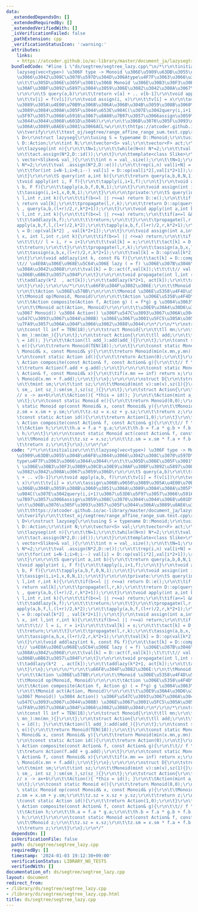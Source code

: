 ```yaml
---
data:
  _extendedDependsOn: []
  _extendedRequiredBy: []
  _extendedVerifiedWith: []
  _isVerificationFailed: false
  _pathExtension: cpp
  _verificationStatusIcon: ':warning:'
  attributes:
    links:
    - https://atcoder.github.io/ac-library/master/document_ja/lazysegtree.html
  bundledCode: "#line 1 \"ds/segtree/segtree_lazy.cpp\"\n/*\r\n\tinitialize\r\n\t\t\
    lazyseg(vec<type>) \u306F type -> Monoid \u306E\u5909\u63DB\u3055\u3048\u66F8\u3044\
    \u3066\u3042\u308C\u3070\u597D\u304D\u306Atype\u4F7F\u3063\u3066\u3044\u3044\r\
    \n\t\t\u305D\u306E\u305F\u3081\u306B Monoid \u306E\u30B3\u30F3\u30B9\u30C8\u30E9\
    \u30AF\u30BF\u3092\u5897\u3084\u3059\u306E\u3082\u3042\u308A\u3067\u3059\u306D\
    \r\n\r\n\tS query(a,b)\r\n\t\treturn v[a] + .. v[b-1]\r\n\tvoid apply(a,b, f)\r\
    \n\t\tv[i] = f(v[i])\r\n\tvoid assign(i, x)\r\n\t\tv[i] = x\r\n\tassign\u306B\u9650\
    \u3089\u305A\u4E00\u70B9\u306B\u306A\u306B\u304B\u3059\u308B\u3060\u3051\u306A\
    \u3089\u3084\u308A\u305F\u3044\u653E\u984C(\u307E\u3042query(i,i+1)\u3067\u53D6\
    \u5F97\u3057\u3066\u5916\u3067\u8A08\u7B97\u3057\u3066assign\u3059\u308C\u3070\
    \u3044\u3044\u3068\u601D\u3046)\r\n\r\n\t\u306B\u3076\u305F\u3093\u3057\u305F\u3044\
    \u306A\u3089\u8AE6\u3081\u3066ACL!w\r\n\t\thttps://atcoder.github.io/ac-library/master/document_ja/lazysegtree.html\r\
    \n\tverify\r\n\t\ttest_oj/segtree/range_affine_range_sum.test.cpp\r\n*/\r\ntemplate<class\
    \ D>\r\nstruct lazyseg{\r\n\tusing S = typename D::Monoid;\r\n\tusing F = typename\
    \ D::Action;\r\n\tint N;\r\n\tvector<S> val;\r\n\tvector<F> act;\r\n\tlazyseg(){}\r\
    \n\tlazyseg(int n){\r\n\t\tN=1;\r\n\t\twhile(N<n) N*=2;\r\n\t\tval.assign(N*2,D::e());\r\
    \n\t\tact.assign(N*2,D::id());\r\n\t}\r\n\ttemplate<class Slike>\r\n\tlazyseg(const\
    \ vector<Slike>& val_){\r\n\t\tint n = val_.size();\r\n\t\tN=1;\r\n\t\twhile(N<n)\
    \ N*=2;\r\n\t\tval .assign(N*2,D::e());\r\n\t\trep(i,n) val[i+N] = S(val_[i]);\r\
    \n\t\tfor(int i=N-1;i>0;i--) val[i] = D::op(val[i*2],val[i*2+1]);\r\n\t\tact.assign(N*2,D::id());\r\
    \n\t}\r\n\r\n\tS query(int a,int b){\r\n\t\treturn query(a,b,0,N,1);\r\n\t}\r\n\
    \tvoid apply(int i, F f){\r\n\t\tapply(i,i+1,f);\r\n\t}\r\n\tvoid apply(int a,int\
    \ b, F f){\r\n\t\tapply(a,b,f,0,N,1);\r\n\t}\r\n\tvoid assign(int i, S x){\r\n\
    \t\tassign(i,i+1,x,0,N,1);\r\n\t}\r\n\r\n\tprivate:\r\n\tS query(int a,int b,int\
    \ l,int r,int k){\r\n\t\tif(b<=l || r<=a) return D::e();\r\n\t\tif(a<=l && r<=b)\
    \ return val[k];\r\n\t\tpropagate(l,r,k);\r\n\t\treturn D::op(query(a,b,l,(l+r)/2,k*2)\
    \ , query(a,b,(l+r)/2,r,k*2+1));\r\n\t}\r\n\tvoid apply(int a,int b,const F& f,int\
    \ l,int r,int k){\r\n\t\tif(b<=l || r<=a) return;\r\n\t\tif(a<=l && r<=b){\r\n\
    \t\t\taddlazy(k,f);\r\n\t\t\treturn;\r\n\t\t}\r\n\t\tpropagate(l,r,k);\r\n\t\t\
    apply(a,b,f,l,(l+r)/2,k*2);\r\n\t\tapply(a,b,f,(l+r)/2,r,k*2+1);\r\n\t\tval[k]\
    \ = D::op(val[k*2] , val[k*2+1]);\r\n\t}\r\n\tvoid assign(int a,int b,const S&\
    \ x, int l,int r,int k){\r\n\t\tif(b<=l || r<=a) return;\r\n\t\tif(a<=l && r<=b){\r\
    \n\t\t\t// l = i, r = i+1\r\n\t\t\tval[k] = x;\r\n\t\t\tact[k] = D::id();\r\n\t\
    \t\treturn;\r\n\t\t}\r\n\t\tpropagate(l,r,k);\r\n\t\tassign(a,b,x,l,(l+r)/2,k*2);\r\
    \n\t\tassign(a,b,x,(l+r)/2,r,k*2+1);\r\n\t\tval[k] = D::op(val[k*2] , val[k*2+1]);\r\
    \n\t}\r\n\tvoid addlazy(int k, const F& f){\r\n\t\tact[k] = D::composite(f,act[k]);\t\
    \t// \u4E0A\u306E\u968E\u5C64\u306E lazy ( = f) \u306E\u307B\u3046\u304C\u3088\
    \u308A\u3042\u3068\r\n\t\tval[k] = D::act(f,val[k]);\t\t\t\t// val \u306F\u5E38\
    \u306B\u6B63\u3057\u304F\r\n\t}\r\n\r\n\tvoid propagate(int l,int r,int k){\r\n\
    \t\taddlazy(k*2  , act[k]);\r\n\t\taddlazy(k*2+1, act[k]);\r\n\t\tact[k] = D::id();\r\
    \n\t}\r\n};\r\n\r\n/*\r\n\t\u66F8\u304F\u3082\u306E:\r\n\t\tMonoid \u306E\u578B\
    \r\n\t\tAction \u306E\u578B\r\n\r\n\t\tMonoid \u306E\u5358\u4F4D\u5143 e()\r\n\
    \t\tMonoid op(Monoid, Monoid)\r\n\r\n\t\tAction \u306E\u5358\u4F4D\u5143 id()\r\
    \n\t\tAction composite(Action f, Action g) ( = f*g) g \u3084\u3063\u3066 f\r\n\
    \r\n\t\tMonoid act(Action, Monoid)\r\n\r\n\t\t\u30E9\u30A4\u30D6\u30E9\u30EA\u5185\
    \u3067 Monoid() \u3084 Action() \u306F\u547C\u3093\u3067\u306A\u3044(e\u3084id\u3092\
    \u547C\u3093\u3067\u3044\u308B) \u306E\u3067\u3001\u5FC5\u305A\u3057\u3082\u5B9A\
    \u7FA9\u3057\u306A\u304F\u3066\u3082\u3088\u3044\r\n*/\r\n/*\r\nstruct StarrySky{\r\
    \n\tconst ll inf = TEN(18);\r\n\tstruct Monoid{\r\n\t\tll mn;\r\n\t\tMonoid(ll\
    \ mn_):mn(mn_){}\r\n\t};\r\n\tstruct Action{\r\n\t\tll add;\r\n\t\tAction(){ *this\
    \ = id(); }\r\n\t\tAction(ll add_):add(add_){}\r\n\t};\r\n\tconst static Monoid\
    \ e(){\r\n\t\treturn Monoid(TEN(18));\r\n\t}\r\n\tconst static Monoid op(const\
    \ Monoid& x, const Monoid& y){\r\n\t\treturn Monoid(min(x.mn,y.mn));\r\n\t}\r\n\
    \r\n\tconst static Action id(){\r\n\t\treturn Action(0);\r\n\t}\r\n\tconst static\
    \ Action composite(const Action& f, const Action& g){\r\n\t\t// f \\times g\r\n\
    \t\treturn Action(f.add + g.add);\r\n\t}\r\n\r\n\tconst static Monoid act(const\
    \ Action& f, const Monoid& x){\r\n\t\tif(x.mn == inf) return x;\r\n\t\treturn\
    \ Monoid(x.mn + f.add);\r\n\t}\r\n};\r\n\r\n\r\nstruct D{\r\n\tstruct Monoid{\r\
    \n\t\tmint sm;\r\n\t\tint sz;\r\n\t\tMonoid(mint v):sm(v),sz(1){}\r\n\t\tMonoid(mint\
    \ sm_, int sz_):sm(sm_),sz(sz_){}\r\n\t};\r\n\tstruct Action{\r\n\t\tmint a,b;\t\
    // x -> ax+b\r\n\t\tAction(){ *this = id(); }\r\n\t\tAction(mint a_, mint b_):a(a_),b(b_){}\r\
    \n\t};\r\n\tconst static Monoid e(){\r\n\t\treturn Monoid(0,0);\r\n\t}\r\n\tconst\
    \ static Monoid op(const Monoid& x, const Monoid& y){\r\n\t\tMonoid z;\r\n\t\t\
    z.sm = x.sm + y.sm;\r\n\t\tz.sz = x.sz + y.sz;\r\n\t\treturn z;\r\n\t}\r\n\r\n\
    \tconst static Action id(){\r\n\t\treturn Action(1,0);\r\n\t}\r\n\tconst static\
    \ Action composite(const Action& f, const Action& g){\r\n\t\t// f \\times g\r\n\
    \t\tAction h;\r\n\t\th.a = f.a * g.a;\r\n\t\th.b = f.a * g.b + f.b;\r\n\t\treturn\
    \ h;\r\n\t}\r\n\r\n\tconst static Monoid act(const Action& f, const Monoid& x){\r\
    \n\t\tMonoid z;\r\n\t\tz.sz = x.sz;\r\n\t\tz.sm = x.sm * f.a + f.b * x.sz;\r\n\
    \t\treturn z;\r\n\t}\r\n};\r\n*/\n"
  code: "/*\r\n\tinitialize\r\n\t\tlazyseg(vec<type>) \u306F type -> Monoid \u306E\
    \u5909\u63DB\u3055\u3048\u66F8\u3044\u3066\u3042\u308C\u3070\u597D\u304D\u306A\
    type\u4F7F\u3063\u3066\u3044\u3044\r\n\t\t\u305D\u306E\u305F\u3081\u306B Monoid\
    \ \u306E\u30B3\u30F3\u30B9\u30C8\u30E9\u30AF\u30BF\u3092\u5897\u3084\u3059\u306E\
    \u3082\u3042\u308A\u3067\u3059\u306D\r\n\r\n\tS query(a,b)\r\n\t\treturn v[a]\
    \ + .. v[b-1]\r\n\tvoid apply(a,b, f)\r\n\t\tv[i] = f(v[i])\r\n\tvoid assign(i,\
    \ x)\r\n\t\tv[i] = x\r\n\tassign\u306B\u9650\u3089\u305A\u4E00\u70B9\u306B\u306A\
    \u306B\u304B\u3059\u308B\u3060\u3051\u306A\u3089\u3084\u308A\u305F\u3044\u653E\
    \u984C(\u307E\u3042query(i,i+1)\u3067\u53D6\u5F97\u3057\u3066\u5916\u3067\u8A08\
    \u7B97\u3057\u3066assign\u3059\u308C\u3070\u3044\u3044\u3068\u601D\u3046)\r\n\r\
    \n\t\u306B\u3076\u305F\u3093\u3057\u305F\u3044\u306A\u3089\u8AE6\u3081\u3066ACL!w\r\
    \n\t\thttps://atcoder.github.io/ac-library/master/document_ja/lazysegtree.html\r\
    \n\tverify\r\n\t\ttest_oj/segtree/range_affine_range_sum.test.cpp\r\n*/\r\ntemplate<class\
    \ D>\r\nstruct lazyseg{\r\n\tusing S = typename D::Monoid;\r\n\tusing F = typename\
    \ D::Action;\r\n\tint N;\r\n\tvector<S> val;\r\n\tvector<F> act;\r\n\tlazyseg(){}\r\
    \n\tlazyseg(int n){\r\n\t\tN=1;\r\n\t\twhile(N<n) N*=2;\r\n\t\tval.assign(N*2,D::e());\r\
    \n\t\tact.assign(N*2,D::id());\r\n\t}\r\n\ttemplate<class Slike>\r\n\tlazyseg(const\
    \ vector<Slike>& val_){\r\n\t\tint n = val_.size();\r\n\t\tN=1;\r\n\t\twhile(N<n)\
    \ N*=2;\r\n\t\tval .assign(N*2,D::e());\r\n\t\trep(i,n) val[i+N] = S(val_[i]);\r\
    \n\t\tfor(int i=N-1;i>0;i--) val[i] = D::op(val[i*2],val[i*2+1]);\r\n\t\tact.assign(N*2,D::id());\r\
    \n\t}\r\n\r\n\tS query(int a,int b){\r\n\t\treturn query(a,b,0,N,1);\r\n\t}\r\n\
    \tvoid apply(int i, F f){\r\n\t\tapply(i,i+1,f);\r\n\t}\r\n\tvoid apply(int a,int\
    \ b, F f){\r\n\t\tapply(a,b,f,0,N,1);\r\n\t}\r\n\tvoid assign(int i, S x){\r\n\
    \t\tassign(i,i+1,x,0,N,1);\r\n\t}\r\n\r\n\tprivate:\r\n\tS query(int a,int b,int\
    \ l,int r,int k){\r\n\t\tif(b<=l || r<=a) return D::e();\r\n\t\tif(a<=l && r<=b)\
    \ return val[k];\r\n\t\tpropagate(l,r,k);\r\n\t\treturn D::op(query(a,b,l,(l+r)/2,k*2)\
    \ , query(a,b,(l+r)/2,r,k*2+1));\r\n\t}\r\n\tvoid apply(int a,int b,const F& f,int\
    \ l,int r,int k){\r\n\t\tif(b<=l || r<=a) return;\r\n\t\tif(a<=l && r<=b){\r\n\
    \t\t\taddlazy(k,f);\r\n\t\t\treturn;\r\n\t\t}\r\n\t\tpropagate(l,r,k);\r\n\t\t\
    apply(a,b,f,l,(l+r)/2,k*2);\r\n\t\tapply(a,b,f,(l+r)/2,r,k*2+1);\r\n\t\tval[k]\
    \ = D::op(val[k*2] , val[k*2+1]);\r\n\t}\r\n\tvoid assign(int a,int b,const S&\
    \ x, int l,int r,int k){\r\n\t\tif(b<=l || r<=a) return;\r\n\t\tif(a<=l && r<=b){\r\
    \n\t\t\t// l = i, r = i+1\r\n\t\t\tval[k] = x;\r\n\t\t\tact[k] = D::id();\r\n\t\
    \t\treturn;\r\n\t\t}\r\n\t\tpropagate(l,r,k);\r\n\t\tassign(a,b,x,l,(l+r)/2,k*2);\r\
    \n\t\tassign(a,b,x,(l+r)/2,r,k*2+1);\r\n\t\tval[k] = D::op(val[k*2] , val[k*2+1]);\r\
    \n\t}\r\n\tvoid addlazy(int k, const F& f){\r\n\t\tact[k] = D::composite(f,act[k]);\t\
    \t// \u4E0A\u306E\u968E\u5C64\u306E lazy ( = f) \u306E\u307B\u3046\u304C\u3088\
    \u308A\u3042\u3068\r\n\t\tval[k] = D::act(f,val[k]);\t\t\t\t// val \u306F\u5E38\
    \u306B\u6B63\u3057\u304F\r\n\t}\r\n\r\n\tvoid propagate(int l,int r,int k){\r\n\
    \t\taddlazy(k*2  , act[k]);\r\n\t\taddlazy(k*2+1, act[k]);\r\n\t\tact[k] = D::id();\r\
    \n\t}\r\n};\r\n\r\n/*\r\n\t\u66F8\u304F\u3082\u306E:\r\n\t\tMonoid \u306E\u578B\
    \r\n\t\tAction \u306E\u578B\r\n\r\n\t\tMonoid \u306E\u5358\u4F4D\u5143 e()\r\n\
    \t\tMonoid op(Monoid, Monoid)\r\n\r\n\t\tAction \u306E\u5358\u4F4D\u5143 id()\r\
    \n\t\tAction composite(Action f, Action g) ( = f*g) g \u3084\u3063\u3066 f\r\n\
    \r\n\t\tMonoid act(Action, Monoid)\r\n\r\n\t\t\u30E9\u30A4\u30D6\u30E9\u30EA\u5185\
    \u3067 Monoid() \u3084 Action() \u306F\u547C\u3093\u3067\u306A\u3044(e\u3084id\u3092\
    \u547C\u3093\u3067\u3044\u308B) \u306E\u3067\u3001\u5FC5\u305A\u3057\u3082\u5B9A\
    \u7FA9\u3057\u306A\u304F\u3066\u3082\u3088\u3044\r\n*/\r\n/*\r\nstruct StarrySky{\r\
    \n\tconst ll inf = TEN(18);\r\n\tstruct Monoid{\r\n\t\tll mn;\r\n\t\tMonoid(ll\
    \ mn_):mn(mn_){}\r\n\t};\r\n\tstruct Action{\r\n\t\tll add;\r\n\t\tAction(){ *this\
    \ = id(); }\r\n\t\tAction(ll add_):add(add_){}\r\n\t};\r\n\tconst static Monoid\
    \ e(){\r\n\t\treturn Monoid(TEN(18));\r\n\t}\r\n\tconst static Monoid op(const\
    \ Monoid& x, const Monoid& y){\r\n\t\treturn Monoid(min(x.mn,y.mn));\r\n\t}\r\n\
    \r\n\tconst static Action id(){\r\n\t\treturn Action(0);\r\n\t}\r\n\tconst static\
    \ Action composite(const Action& f, const Action& g){\r\n\t\t// f \\times g\r\n\
    \t\treturn Action(f.add + g.add);\r\n\t}\r\n\r\n\tconst static Monoid act(const\
    \ Action& f, const Monoid& x){\r\n\t\tif(x.mn == inf) return x;\r\n\t\treturn\
    \ Monoid(x.mn + f.add);\r\n\t}\r\n};\r\n\r\n\r\nstruct D{\r\n\tstruct Monoid{\r\
    \n\t\tmint sm;\r\n\t\tint sz;\r\n\t\tMonoid(mint v):sm(v),sz(1){}\r\n\t\tMonoid(mint\
    \ sm_, int sz_):sm(sm_),sz(sz_){}\r\n\t};\r\n\tstruct Action{\r\n\t\tmint a,b;\t\
    // x -> ax+b\r\n\t\tAction(){ *this = id(); }\r\n\t\tAction(mint a_, mint b_):a(a_),b(b_){}\r\
    \n\t};\r\n\tconst static Monoid e(){\r\n\t\treturn Monoid(0,0);\r\n\t}\r\n\tconst\
    \ static Monoid op(const Monoid& x, const Monoid& y){\r\n\t\tMonoid z;\r\n\t\t\
    z.sm = x.sm + y.sm;\r\n\t\tz.sz = x.sz + y.sz;\r\n\t\treturn z;\r\n\t}\r\n\r\n\
    \tconst static Action id(){\r\n\t\treturn Action(1,0);\r\n\t}\r\n\tconst static\
    \ Action composite(const Action& f, const Action& g){\r\n\t\t// f \\times g\r\n\
    \t\tAction h;\r\n\t\th.a = f.a * g.a;\r\n\t\th.b = f.a * g.b + f.b;\r\n\t\treturn\
    \ h;\r\n\t}\r\n\r\n\tconst static Monoid act(const Action& f, const Monoid& x){\r\
    \n\t\tMonoid z;\r\n\t\tz.sz = x.sz;\r\n\t\tz.sm = x.sm * f.a + f.b * x.sz;\r\n\
    \t\treturn z;\r\n\t}\r\n};\r\n*/"
  dependsOn: []
  isVerificationFile: false
  path: ds/segtree/segtree_lazy.cpp
  requiredBy: []
  timestamp: '2024-01-03 19:12:30+09:00'
  verificationStatus: LIBRARY_NO_TESTS
  verifiedWith: []
documentation_of: ds/segtree/segtree_lazy.cpp
layout: document
redirect_from:
- /library/ds/segtree/segtree_lazy.cpp
- /library/ds/segtree/segtree_lazy.cpp.html
title: ds/segtree/segtree_lazy.cpp
---
```

